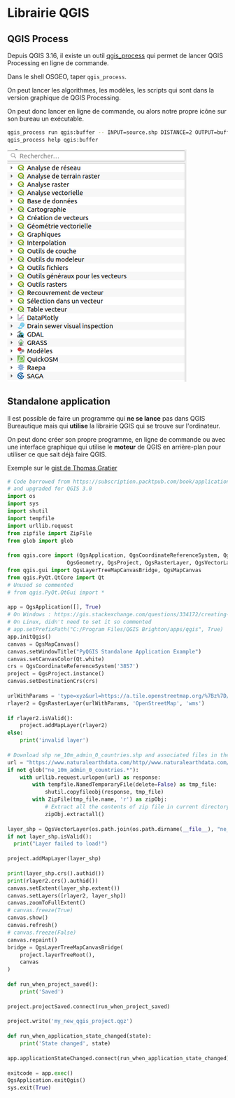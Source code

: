 # Librairie QGIS

## QGIS Process

Depuis QGIS 3.16, il existe un outil [qgis_process](https://docs.qgis.org/latest/fr/docs/user_manual/processing/standalone.html)
qui permet de lancer QGIS Processing en ligne de commande.

Dans le shell OSGEO, taper `qgis_process`.

On peut lancer les algorithmes, les modèles, les scripts qui sont dans la version graphique de QGIS Processing.

On peut donc lancer en ligne de commande, ou alors notre propre icône sur son bureau un exécutable.

```bash
qgis_process run qgis:buffer -- INPUT=source.shp DISTANCE=2 OUTPUT=buffered.shp
qgis_process help qgis:buffer
```

![QGIS Processing Toolbox](./media/processing_provider.png)

## Standalone application

Il est possible de faire un programme qui **ne se lance** pas dans QGIS Bureautique mais qui **utilise**
la librairie QGIS qui se trouve sur l'ordinateur.

On peut donc créer son propre programme, en ligne de commande ou avec une interface graphique qui utilise le
**moteur** de QGIS en arrière-plan pour utiliser ce que sait déjà faire QGIS.

Exemple sur le [gist de Thomas Gratier](https://gist.github.com/ThomasG77/f711853e5fb81c746d2a1af0b2a9ecf5)

```python
# Code borrowed from https://subscription.packtpub.com/book/application_development/9781783984985/1/ch01lvl1sec18/creating-a-standalone-application
# and upgraded for QGIS 3.0
import os
import sys
import shutil
import tempfile
import urllib.request
from zipfile import ZipFile
from glob import glob

from qgis.core import (QgsApplication, QgsCoordinateReferenceSystem, QgsFeature,
	               QgsGeometry, QgsProject, QgsRasterLayer, QgsVectorLayer)
from qgis.gui import QgsLayerTreeMapCanvasBridge, QgsMapCanvas
from qgis.PyQt.QtCore import Qt
# Unused so commented
# from qgis.PyQt.QtGui import *

app = QgsApplication([], True)
# On Windows : https://gis.stackexchange.com/questions/334172/creating-standalone-application-in-qgis
# On Linux, didn't need to set it so commented
# app.setPrefixPath("C:/Program Files/QGIS Brighton/apps/qgis", True)
app.initQgis()
canvas = QgsMapCanvas()
canvas.setWindowTitle("PyQGIS Standalone Application Example")
canvas.setCanvasColor(Qt.white)
crs = QgsCoordinateReferenceSystem('3857')
project = QgsProject.instance()
canvas.setDestinationCrs(crs)

urlWithParams = 'type=xyz&url=https://a.tile.openstreetmap.org/%7Bz%7D/%7Bx%7D/%7By%7D.png&zmax=19&zmin=0&crs=EPSG3857'
rlayer2 = QgsRasterLayer(urlWithParams, 'OpenStreetMap', 'wms')

if rlayer2.isValid():
    project.addMapLayer(rlayer2)
else:
    print('invalid layer')

# Download shp ne_10m_admin_0_countries.shp and associated files in the same directory
url = "https://www.naturalearthdata.com/http//www.naturalearthdata.com/download/10m/cultural/ne_10m_admin_0_countries.zip"
if not glob("ne_10m_admin_0_countries.*"):
    with urllib.request.urlopen(url) as response:
        with tempfile.NamedTemporaryFile(delete=False) as tmp_file:
            shutil.copyfileobj(response, tmp_file)
        with ZipFile(tmp_file.name, 'r') as zipObj:
            # Extract all the contents of zip file in current directory
            zipObj.extractall()

layer_shp = QgsVectorLayer(os.path.join(os.path.dirname(__file__), "ne_10m_admin_0_countries.shp"), "Natural Earth", "ogr")
if not layer_shp.isValid():
  print("Layer failed to load!")

project.addMapLayer(layer_shp)

print(layer_shp.crs().authid())
print(rlayer2.crs().authid())
canvas.setExtent(layer_shp.extent())
canvas.setLayers([rlayer2, layer_shp])
canvas.zoomToFullExtent()
# canvas.freeze(True)
canvas.show()
canvas.refresh()
# canvas.freeze(False)
canvas.repaint()
bridge = QgsLayerTreeMapCanvasBridge(
    project.layerTreeRoot(),
    canvas
)

def run_when_project_saved():
    print('Saved')

project.projectSaved.connect(run_when_project_saved)

project.write('my_new_qgis_project.qgz')

def run_when_application_state_changed(state):
    print('State changed', state)

app.applicationStateChanged.connect(run_when_application_state_changed)

exitcode = app.exec()
QgsApplication.exitQgis()
sys.exit(True)
```
